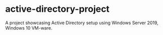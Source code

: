 # active-directory-project
A project showcasing Active Directory setup using Windows Server 2019, Windows 10 VM-ware.
